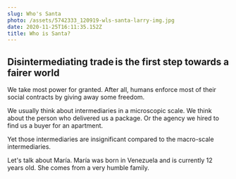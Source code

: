 ```yaml
---
slug: Who's Santa
photo: /assets/5742333_120919-wls-santa-larry-img.jpg
date: 2020-11-25T16:11:35.152Z
title: Who is Santa?
---
```

## Disintermediating trade  is the first step towards a fairer world

We take most power for granted. After all, humans enforce most of their social contracts by giving away some freedom.

We usually think about intermediaries in a microscopic scale. We think about the person who delivered us a package. Or the agency we hired to find us a buyer for an apartment.

Yet those intermediaries are insignificant compared to the macro-scale intermediaries.

Let's talk about María. María was born in Venezuela and is currently 12 years old. She comes from a very humble family.